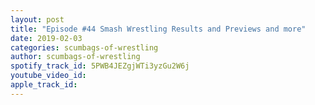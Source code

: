 ```yaml
---
layout: post
title: "Episode #44 Smash Wrestling Results and Previews and more"
date: 2019-02-03
categories: scumbags-of-wrestling
author: scumbags-of-wrestling
spotify_track_id: 5PWB4JEZgjWTi3yzGu2W6j
youtube_video_id: 
apple_track_id: 
---
```

